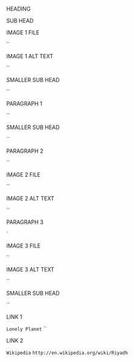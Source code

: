 HEADING



SUB HEAD



IMAGE 1 FILE

``

IMAGE 1 ALT TEXT

``

SMALLER SUB HEAD

``

PARAGRAPH 1

``

SMALLER SUB HEAD

``

PARAGRAPH 2

``

IMAGE 2 FILE

``

IMAGE 2 ALT TEXT

``

PARAGRAPH 3

`

IMAGE 3 FILE

``

IMAGE 3 ALT TEXT

``

SMALLER SUB HEAD

``

LINK 1

`Lonely Planet`
``

LINK 2

`Wikipedia`
`http://en.wikipedia.org/wiki/Riyadh`
